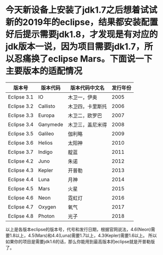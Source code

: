 # 今天新设备上安装了jdk1.7之后想着试试新的2019年的eclipse，结果都安装配置好后提示需要jdk1.8，才发现是有对应的jdk版本一说，因为项目需要jdk1.7，所以忍痛换了eclipse Mars。下面说一下主要版本的适配情况  

| 版本号      | 版本代码 | 版本代码中文名   | 发行年份 |
| ----------- | -------- | ---------------- | -------- |
| Eclipse 3.1 | IO       | 木卫一，伊奥     | 2005     |
| Eclipse 3.2 | Callisto | 木卫四，卡里斯托 | 2006     |
| Eclipse 3.3 | Europa   | 木卫二，欧罗巴   | 2007     |
| Eclipse 3.4 | Ganymede | 木卫三，盖尼米得 | 2008     |
| Eclipse 3.5 | Galileo  | 伽利略           | 2009     |
| Eclipse 3.6 | Helios   | 太阳神           | 2010     |
| Eclipse 3.7 | Indigo   | 靛蓝             | 2011     |
| Eclipse 4.2 | Juno     | 朱诺             | 2012     |
| Eclipse 4.3 | Kepler   | 开普勒           | 2013     |
| Eclipse 4.4 | Luna     | 月神             | 2014     |
| Eclipse 4.5 | Mars     | 火星             | 2015     |
| Eclipse 4.6 | Neon     | 霓虹灯           | 2016     |
| Eclipse 4.7 | Oxygen   | 氧气             | 2017     |  
| Eclipse 4.8 | Photon   | 光子             | 2018     |

以上是各版本eclipse的版本号，代号和发行日期，根据官网说法，4.6(Neon)需要1.8以上，4.5(Mars)和4.4(Luna)需要1.7以上，4.3(Kepler)需要1.6以上。
所以如果你的项目是需要jdk1.6的话，那么你能用到最高版本的eclipse就是开普勒版了。
